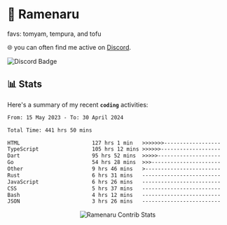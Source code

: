 # 🍜 Ramenaru
favs: tomyam, tempura, and tofu

🌐 you can often find me active on [Discord](https://discordapp.com/users/503291004200157185).

![Discord Badge](https://dcbadge.vercel.app/api/shield/503291004200157185)

## 📊 Stats

Here's a summary of my recent **`coding`** activities:

<!--START_SECTION:waka-->

```txt
From: 15 May 2023 - To: 30 April 2024

Total Time: 441 hrs 50 mins

HTML                       127 hrs 1 min   >>>>>>>------------------   28.75 %
TypeScript                 105 hrs 12 mins >>>>>>-------------------   23.81 %
Dart                       95 hrs 52 mins  >>>>>--------------------   21.70 %
Go                         54 hrs 28 mins  >>>----------------------   12.33 %
Other                      9 hrs 46 mins   >------------------------   02.21 %
Rust                       6 hrs 31 mins   -------------------------   01.48 %
JavaScript                 6 hrs 26 mins   -------------------------   01.46 %
CSS                        5 hrs 37 mins   -------------------------   01.27 %
Bash                       4 hrs 12 mins   -------------------------   00.95 %
JSON                       3 hrs 26 mins   -------------------------   00.78 %
```

<!--END_SECTION:waka-->

<div style="text-align: center;">
   <img align="center" src="https://github-readme-streak-stats.herokuapp.com/?user=Ramenaru&theme=dark&card_width=520" alt="Ramenaru Contrib Stats" />
</div>

